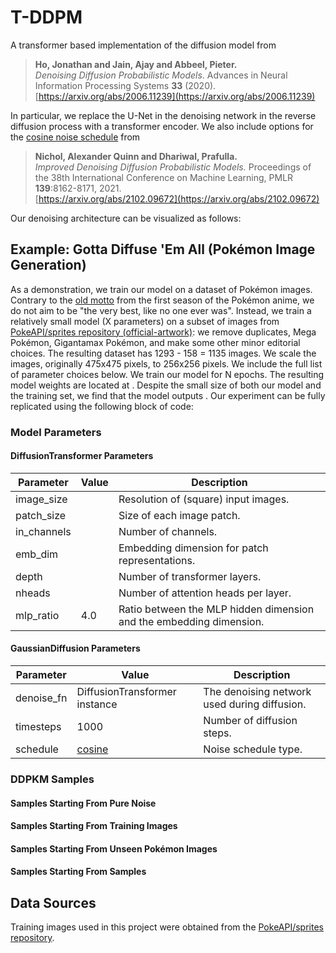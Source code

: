 # T-DDPM
A transformer based implementation of the diffusion model from

> **Ho, Jonathan and Jain, Ajay and Abbeel, Pieter.**  
> *Denoising Diffusion Probabilistic Models*. Advances in Neural Information Processing Systems **33** (2020).  
> [https://arxiv.org/abs/2006.11239](https://arxiv.org/abs/2006.11239)

In particular, we replace the U-Net in the denoising network in the reverse diffusion process with a transformer encoder. We also include options for the [cosine noise schedule](https://arxiv.org/pdf/2102.09672#equation.3.17) from

> **Nichol, Alexander Quinn and Dhariwal, Prafulla.**   
> *Improved Denoising Diffusion Probabilistic Models.* Proceedings of the 38th International Conference on Machine Learning, PMLR **139**:8162-8171, 2021.  
> [https://arxiv.org/abs/2102.09672](https://arxiv.org/abs/2102.09672)

Our denoising architecture can be visualized as follows:

## Example: Gotta Diffuse 'Em All (Pok&eacute;mon Image Generation)

As a demonstration, we train our model on a dataset of Pok&eacute;mon images. Contrary to the [old motto](https://www.youtube.com/watch?v=R4GIyJxvk94) from the first season of the Pok&eacute;mon anime, we do not aim to be "the very best, like no one ever was". Instead, we train a relatively small model (X parameters) on a subset of images from [PokeAPI/sprites repository (official-artwork)](https://github.com/PokeAPI/sprites/tree/master/sprites/pokemon/other/official-artwork): we remove duplicates, Mega Pok&eacute;mon, Gigantamax Pok&eacute;mon, and make some other minor editorial choices. The resulting dataset has 1293 - 158 = 1135 images. We scale the images, originally 475x475 pixels, to 256x256 pixels. We include the full list of parameter choices below. We train our model for N epochs. The resulting model weights are located at . Despite the small size of both our model and the training set, we find that the model outputs . Our experiment can be fully replicated using the following block of code:

### Model Parameters

#### DiffusionTransformer Parameters

| Parameter    | Value  | Description |
|--------------|--------|-------------|
| image_size   |     | Resolution of (square) input images. |
| patch_size   |      | Size of each image patch. |
| in_channels  |       | Number of channels. |
| emb_dim      |     | Embedding dimension for patch representations. |
| depth        |      | Number of transformer layers. |
| nheads       |      | Number of attention heads per layer. |
| mlp_ratio    | 4.0    | Ratio between the MLP hidden dimension and the embedding dimension. |

#### GaussianDiffusion Parameters

| Parameter  | Value         | Description |
|------------|---------------|-------------|
| denoise_fn | DiffusionTransformer instance | The denoising network used during diffusion. |
| timesteps  | 1000          | Number of diffusion steps. |
| schedule   | [cosine](https://arxiv.org/pdf/2102.09672#equation.3.17) | Noise schedule type. |

### DDPKM Samples

#### Samples Starting From Pure Noise

#### Samples Starting From Training Images

#### Samples Starting From Unseen Pok&eacute;mon Images

#### Samples Starting From Samples

## Data Sources

Training images used in this project were obtained from the [PokeAPI/sprites repository](https://github.com/PokeAPI/sprites).
